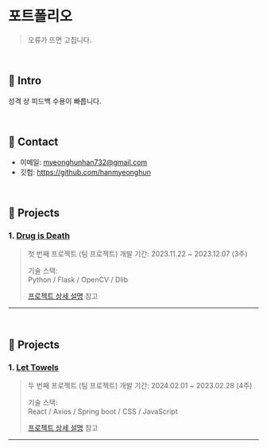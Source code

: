 
# 포트폴리오

>오류가 뜨면 고칩니다.

</br>

## :pushpin: Intro
성격 상 피드백 수용이 빠릅니다.

</br>

## :pushpin: Contact
- 이메일: myeonghunhan732@gmail.com
- 깃헙: https://github.com/hanmyeonghun

</br>

## :pushpin: Projects
### 1. [Drug is Death]((https://github.com/2023-SMHRD-IS-CLOUD-1/StrongRepo))
>첫 번째 프로젝트 (팀 프로젝트) 
>개발 기간: 2023.11.22 ~ 2023.12.07 (3주) 
>  
>기술 스택:  
>Python / Flask / OpenCV / Dlib 
>  
>[프로젝트 상세 설명](https://github.com/2023-SMHRD-IS-CLOUD-1/StrongRepo) 참고

---

</br>

## :pushpin: Projects
### 1. [Let Towels]((https://github.com/2023-SMHRD-IS-CLOUD-1/Kingsman))
>두 번째 프로젝트 (팀 프로젝트) 
>개발 기간: 2024.02.01 ~ 2023.02.28 (4주) 
>  
>기술 스택:  
>React / Axios / Spring boot / CSS / JavaScript 
>  
>[프로젝트 상세 설명](https://github.com/2023-SMHRD-IS-CLOUD-1/Kingsman) 참고

---
